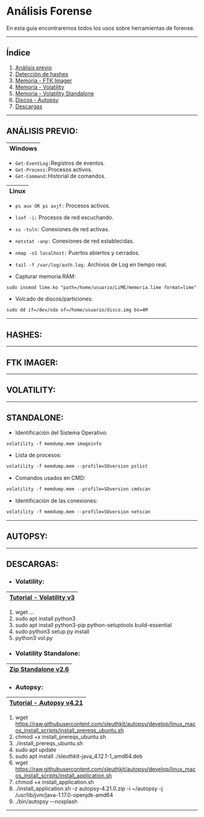# Análisis Forense

En esta guía encontraremos todos los usos sobre herramientas de forense.

---

## Índice
1. [Análisis previo](#análisis-previo)
2. [Detección de hashes](#hashes)
3. [Memoria - FTK Imager](#ftk-imager)
4. [Memoria - Volatility](#volatility)
5. [Memoria - Volatility Standalone](#standalone)
6. [Discos - Autopsy](#autopsy)
7. [Descargas](#descargas)

---

## ANÁLISIS PREVIO:

| Windows |
|-----------|

- `Get-EventLog:`Registros de eventos.
- `Get-Process:`Procesos activos.
- `Get-Command:`Historial de comandos.


| Linux |
|-----------|

- `ps aux OR ps axjf:` Procesos activos.
- `lsof -i:` Procesos de red escuchando.
- `ss -tuln:` Conexiones de red activas.
- `netstat -anp:` Conexiones de red establecidas.
- `nmap -sS localhost:` Puertos abiertos y cerrados.
- `tail -f /var/log/auth.log:` Archivos de Log en tiempo real.

- Capturar memoria RAM:

```markdown
sudo insmod lime.ko "path=/home/usuario/LiME/memoria.lime format=lime"
```

- Volcado de discos/particiones:

```markdown
sudo dd if=/dev/sda of=/home/usuario/disco.img bs=4M
```

---

## HASHES:

---

## FTK IMAGER:

---

## VOLATILITY:

---

## STANDALONE:

- Identificación del Sistema Operativo:
```markdown
volatility -f memdump.mem imageinfo
```

- Lista de procesos:
```markdown
volatility -f memdump.mem --profile=SOversion pslist
```

- Comandos usados en CMD:
```markdown
volatility -f memdump.mem --profile=SOversion cmdscan
```

- Identificación de las conexiones:
```markdown
volatility -f memdump.mem --profile=SOversion netscan
```

---

## AUTOPSY:

---

## DESCARGAS:

- ### Volatility:

| [Tutorial - Volatility v3](https://www.youtube.com/watch?v=HKRZohqJEMM&t=160s) |
|-----------|

1. wget ...
2. sudo apt install python3
3. sudo apt install python3-pip python-setuptools build-essential
4. sudo python3 setup.py install
5. python3 vol.py

- ### Volatility Standalone:

| [Zip Standalone v2.6](http://downloads.volatilityfoundation.org/releases/2.6/volatility_2.6_lin64_standalone.zip) |
|-----------|

- ### Autopsy:

| [Tutorial - Autopsy v4.21](https://www.youtube.com/watch?v=DYMG7U7FOPU) |
|-----------|

1. wget https://raw.githubusercontent.com/sleuthkit/autopsy/develop/linux_macos_install_scripts/install_prereqs_ubuntu.sh
2. chmod +x install_prereqs_ubuntu.sh
3. ./install_prereqs_ubuntu.sh
4. sudo apt update
5. sudo apt install ./sleuthkit-java_4.12.1-1_amd64.deb
6. wget https://raw.githubusercontent.com/sleuthkit/autopsy/develop/linux_macos_install_scripts/install_application.sh
7. chmod +x install_application.sh
8. ./install_application.sh -z autopsy-4.21.0.zip -i ~/autopsy -j /usr/lib/jvm/java-1.17.0-openjdk-amd64
9. ./bin/autopsy --nosplash

---
